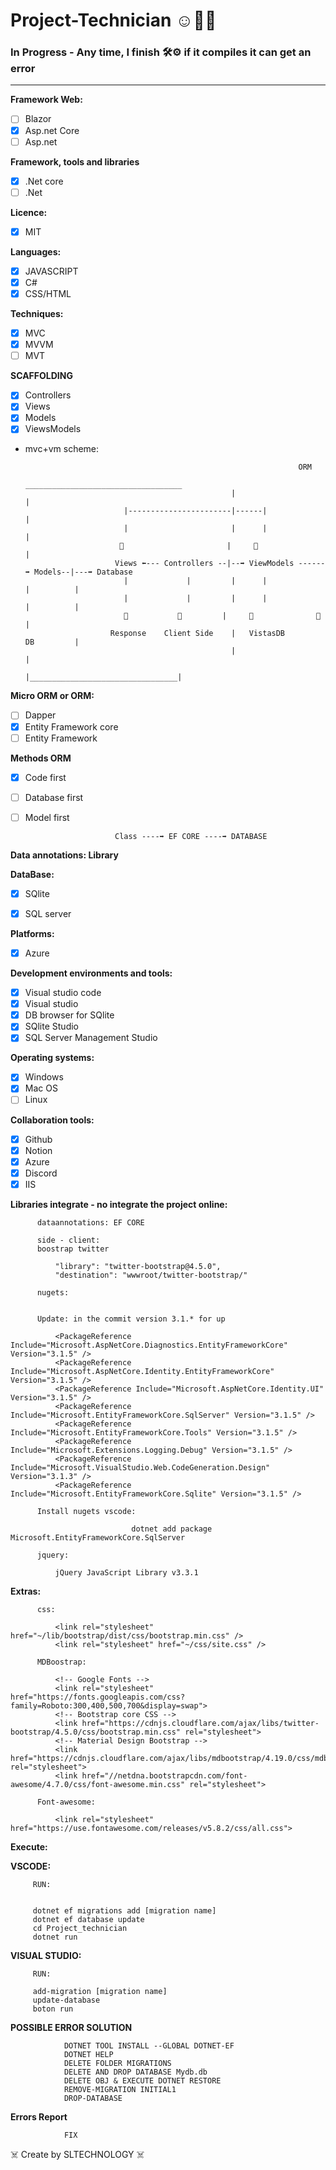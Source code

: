 # Project-Technician ☺️👌🏻

### In Progress - Any time, I finish 🛠⚙️ if it compiles it can get an error

_____________________________________________________________________


**Framework Web:**

- [ ] Blazor
- [x] Asp.net Core
- [ ] Asp.net

**Framework, tools and libraries**

- [x] .Net core
- [ ] .Net 

**Licence:** 
  
- [x] MIT
          
**Languages:**
   
- [x] JAVASCRIPT
- [x] C#
- [x] CSS/HTML
   
**Techniques:**

- [x] MVC
- [x] MVVM
- [ ] MVT

**SCAFFOLDING**
- [x] Controllers
- [x] Views
- [x] Models
- [x] ViewsModels

- mvc+vm scheme:          


                                                                   ORM
                                                    ___________________________________
                                                    |                                 |
                            |-----------------------|------|                          |
                            |                       |      |                          |
                           🔽                       |     🔼                          |
                          Views ⬅️--- Controllers --|--➡️ ViewModels ------➡️ Models--|---➡️ Database
                            |             |         |      |               |          | 
                            |             |         |      |               |          |
                            🔽           🔽         |     🔽              🔽         |
                         Response    Client Side    |   VistasDB           DB         |       
                                                    |                                 | 
                                                    |_________________________________|
                                                    
**Micro ORM or ORM:**

- [ ] Dapper
- [x] Entity Framework core
- [ ] Entity Framework

**Methods ORM**

- [x] Code first
- [ ] Database first
- [ ] Model first
              
                          Class ----➡️ EF CORE ----➡️ DATABASE
              
**Data annotations: Library**
              
**DataBase:**
      
- [x] SQlite
- [x] SQL server

  
**Platforms:**

- [x] Azure
   
**Development environments and tools:**

- [x] Visual studio code
- [x] Visual studio
- [x] DB browser for SQlite
- [x] SQlite Studio
- [x] SQL Server Management Studio

**Operating systems:**

- [x] Windows
- [x] Mac OS
- [ ] Linux

**Collaboration tools:**

- [x] Github
- [x] Notion
- [x] Azure
- [x] Discord
- [x] IIS
  
**Libraries integrate - no integrate the project online:**
  
          dataannotations: EF CORE
          
          side - client:
          boostrap twitter

              "library": "twitter-bootstrap@4.5.0",
              "destination": "wwwroot/twitter-bootstrap/"

          nugets:
          
                    
          Update: in the commit version 3.1.* for up

              <PackageReference Include="Microsoft.AspNetCore.Diagnostics.EntityFrameworkCore" Version="3.1.5" />
              <PackageReference Include="Microsoft.AspNetCore.Identity.EntityFrameworkCore" Version="3.1.5" />
              <PackageReference Include="Microsoft.AspNetCore.Identity.UI" Version="3.1.5" />
              <PackageReference Include="Microsoft.EntityFrameworkCore.SqlServer" Version="3.1.5" />
              <PackageReference Include="Microsoft.EntityFrameworkCore.Tools" Version="3.1.5" />
              <PackageReference Include="Microsoft.Extensions.Logging.Debug" Version="3.1.5" />
              <PackageReference Include="Microsoft.VisualStudio.Web.CodeGeneration.Design" Version="3.1.3" />
              <PackageReference Include="Microsoft.EntityFrameworkCore.Sqlite" Version="3.1.5" />
              
          Install nugets vscode:
              
                               dotnet add package Microsoft.EntityFrameworkCore.SqlServer

          jquery:
              
              jQuery JavaScript Library v3.3.1
 
 **Extras:**
 
          css:
          
              <link rel="stylesheet" href="~/lib/bootstrap/dist/css/bootstrap.min.css" />
              <link rel="stylesheet" href="~/css/site.css" />
          
          MDBoostrap:
          
              <!-- Google Fonts -->
              <link rel="stylesheet" href="https://fonts.googleapis.com/css?family=Roboto:300,400,500,700&display=swap">
              <!-- Bootstrap core CSS -->
              <link href="https://cdnjs.cloudflare.com/ajax/libs/twitter-bootstrap/4.5.0/css/bootstrap.min.css" rel="stylesheet">
              <!-- Material Design Bootstrap -->
              <link href="https://cdnjs.cloudflare.com/ajax/libs/mdbootstrap/4.19.0/css/mdb.min.css" rel="stylesheet">
              <link href="//netdna.bootstrapcdn.com/font-awesome/4.7.0/css/font-awesome.min.css" rel="stylesheet">
              
          Font-awesome:
          
              <link rel="stylesheet" href="https://use.fontawesome.com/releases/v5.8.2/css/all.css">
              
 **Execute:**
 
 
 
 **VSCODE:**
         
         RUN:
         
         
         dotnet ef migrations add [migration name]
         dotnet ef database update
         cd Project_technician
         dotnet run
         
         
         
**VISUAL STUDIO:**
         
         RUN:
         
         add-migration [migration name]
         update-database
         boton run
         
              
              
              

**POSSIBLE ERROR SOLUTION**

                DOTNET TOOL INSTALL --GLOBAL DOTNET-EF
                DOTNET HELP
                DELETE FOLDER MIGRATIONS
                DELETE AND DROP DATABASE Mydb.db
                DELETE OBJ & EXECUTE DOTNET RESTORE
                REMOVE-MIGRATION INITIAL1
                DROP-DATABASE

              
**Errors Report**

                FIX
            

              

               
☠️ Create by SLTECHNOLOGY ☠️

   


